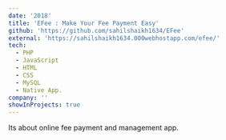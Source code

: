 ```yaml
---
date: '2018'
title: 'EFee : Make Your Fee Payment Easy'
github: 'https://github.com/sahilshaikh1634/EFee'
external: 'https://sahilshaikh1634.000webhostapp.com/efee/'
tech:
  - PHP 
  - JavaScript 
  - HTML 
  - CSS 
  - MySQL 
  - Native App.
company: ''
showInProjects: true
---
```


Its about online fee payment and management app.
